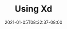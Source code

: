 ---
title: "Using Xd"
date: 2021-01-05T08:32:37-08:00
lastmod: 2021-01-05T08:32:37-08:00
weight: ""
draft: true
---